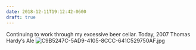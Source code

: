```yaml
---
date: 2018-12-11T19:12:42-0600
draft: true
---
```




Continuing to work through my excessive beer cellar. Today, 2007 Thomas Hardy’s Ale ![C9B5247C-5AD9-4105-8CCC-641C529750AF.jpg](http://ianwhitney.micro.blog/uploads/2018/b20702e2f4.jpg)



